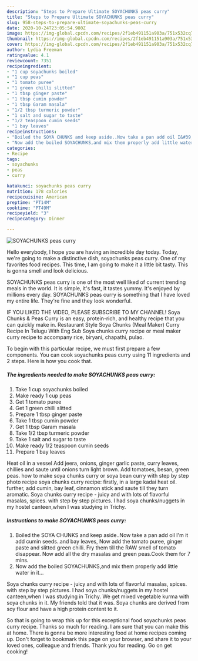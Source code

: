 ```yaml
---
description: "Steps to Prepare Ultimate SOYACHUNKS peas curry"
title: "Steps to Prepare Ultimate SOYACHUNKS peas curry"
slug: 958-steps-to-prepare-ultimate-soyachunks-peas-curry
date: 2020-10-24T23:05:54.980Z
image: https://img-global.cpcdn.com/recipes/2f1eb491151a903a/751x532cq70/soyachunks-peas-curry-recipe-main-photo.jpg
thumbnail: https://img-global.cpcdn.com/recipes/2f1eb491151a903a/751x532cq70/soyachunks-peas-curry-recipe-main-photo.jpg
cover: https://img-global.cpcdn.com/recipes/2f1eb491151a903a/751x532cq70/soyachunks-peas-curry-recipe-main-photo.jpg
author: Lydia Freeman
ratingvalue: 4.1
reviewcount: 7351
recipeingredient:
- "1 cup soyachunks boiled"
- "1 cup peas"
- "1 tomato puree"
- "1 green chilli slitted"
- "1 tbsp ginger paste"
- "1 tbsp cumin powder"
- "1 tbsp Garam masala"
- "1/2 tbsp turmeric powder"
- "1 salt and sugar to taste"
- "1/2 teaspoon cumin seeds"
- "1 bay leaves"
recipeinstructions:
- "Boiled the SOYA CHUNKS and keep aside..Now take a pan add oil I&#39;m it add cumin seeds..and bay leaves, Now add the tomato puree, ginger paste and slitted green chilli. Fry them till the RAW smell of tomato disappear. Now add all the dry masalas and green peas.Cook them for 7 mins."
- "Now add the boiled SOYACHUNKS,and mix them properly add little water in it..."
categories:
- Recipe
tags:
- soyachunks
- peas
- curry

katakunci: soyachunks peas curry 
nutrition: 178 calories
recipecuisine: American
preptime: "PT14M"
cooktime: "PT49M"
recipeyield: "3"
recipecategory: Dinner

---
```



![SOYACHUNKS peas curry](https://img-global.cpcdn.com/recipes/2f1eb491151a903a/751x532cq70/soyachunks-peas-curry-recipe-main-photo.jpg)

Hello everybody, I hope you are having an incredible day today. Today, we're going to make a distinctive dish, soyachunks peas curry. One of my favorites food recipes. This time, I am going to make it a little bit tasty. This is gonna smell and look delicious.

SOYACHUNKS peas curry is one of the most well liked of current trending meals in the world. It is simple, it's fast, it tastes yummy. It's enjoyed by millions every day. SOYACHUNKS peas curry is something that I have loved my entire life. They're fine and they look wonderful.

IF YOU LIKED THE VIDEO, PLEASE SUBSCRIBE TO MY CHANNEL! Soya Chunks &amp; Peas Curry is an easy, protein-rich, and healthy recipe that you can quickly make in. Restaurant Style Soya Chunks (Meal Maker) Curry Recipe In Telugu With Eng Sub Soya chunks curry recipe or meal maker curry recipe to accompany rice, biryani, chapathi, pulao.


To begin with this particular recipe, we must first prepare a few components. You can cook soyachunks peas curry using 11 ingredients and 2 steps. Here is how you cook that.

<!--inarticleads1-->

##### The ingredients needed to make SOYACHUNKS peas curry:

1. Take 1 cup soyachunks boiled
1. Make ready 1 cup peas
1. Get 1 tomato puree
1. Get 1 green chilli slitted
1. Prepare 1 tbsp ginger paste
1. Take 1 tbsp cumin powder
1. Get 1 tbsp Garam masala
1. Take 1/2 tbsp turmeric powder
1. Take 1 salt and sugar to taste
1. Make ready 1/2 teaspoon cumin seeds
1. Prepare 1 bay leaves


Heat oil in a vessel Add jeera, onions, ginger garlic paste, curry leaves, chillies and saute until onions turn light brown. Add tomatoes, besan, green peas. how to make soya chunks curry or soya bean curry with step by step photo recipe soya chunks curry recipe: firstly, in a large kadai heat oil. further, add cumin, bay leaf, cinnamon stick and saute till they turn aromatic. Soya chunks curry recipe - juicy and with lots of flavorful masalas, spices. with step by step pictures. I had soya chunks/nuggets in my hostel canteen,when I was studying in Trichy. 

<!--inarticleads2-->

##### Instructions to make SOYACHUNKS peas curry:

1. Boiled the SOYA CHUNKS and keep aside..Now take a pan add oil I&#39;m it add cumin seeds..and bay leaves, Now add the tomato puree, ginger paste and slitted green chilli. Fry them till the RAW smell of tomato disappear. Now add all the dry masalas and green peas.Cook them for 7 mins.
1. Now add the boiled SOYACHUNKS,and mix them properly add little water in it...


Soya chunks curry recipe - juicy and with lots of flavorful masalas, spices. with step by step pictures. I had soya chunks/nuggets in my hostel canteen,when I was studying in Trichy. We get mixed vegetable kurma with soya chunks in it. My friends told that it was. Soya chunks are derived from soy flour and have a high protein content to it. 

So that is going to wrap this up for this exceptional food soyachunks peas curry recipe. Thanks so much for reading. I am sure that you can make this at home. There is gonna be more interesting food at home recipes coming up. Don't forget to bookmark this page on your browser, and share it to your loved ones, colleague and friends. Thank you for reading. Go on get cooking!
